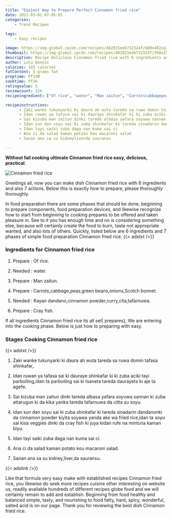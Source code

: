 ```yaml
---
title: "Easiest Way to Prepare Perfect Cinnamon fried rice"
date: 2021-03-01 07:05:01
categories:
    - Trend Recipes
    
tags:
    - Easy recipes

image: https://img-global.cpcdn.com/recipes/482821eeb732324f/680x482cq70/cinnamon-fried-rice-recipe-main-photo.jpg
thumbnail: https://img-global.cpcdn.com/recipes/482821eeb732324f/350x250cq70/cinnamon-fried-rice-recipe-main-photo.jpg
description: Recipe Delicious Cinnamon fried rice with 6 ingredients and 7 stages of easy cooking.
author: Lulu Dennis
calories: 103 calories
fatContent: 5 grams fat
preptime: PT13M
cooktime: PT2H
ratingvalue: 5
reviewcount: 326
recipeingredient: ["Of rice", "water", "Man zaitun", "Carrotscabbagepeasgreen beansonionsScotch bonnet", "Kayan dandanocinnamon powdercurrycitatafarnuwa", "Cray fish"]

recipeinstructions: 
      - Zaki wanke tukunyarki ki daura ah wuta tareda sa ruwa domin tafasa shinkafar 
      - Idan ruwan ya tafasa sai ki dauraye shinkafar ki ki zuba aciki tayi parboilingidan ta parboiling sai ki tsaneta tareda daurayeta ki aje ta agefe 
      - Sai kizuba man zaitun dinki tareda albasa yafara soyuwa sannan ki zuba attarugun ki da kika yanka tareda tafarnuwa da citta su soyu 
      - Idan sun dan soyu sai ki zuba shinkafar ki tareda sinadarin dandanonki da cinnamon powder kiyita soyawa yanda ake wa fried riceidan ta soyu sai kisa veggies dinki da cray fish ki juya kidan rufe na mintuna kaman biyu 
      - Idan tayi saiki zuba daga nan kuma sai ci 
      - Ana ci da salad kaman potato kou macaroni salad 
      - Sanan ana sa su kidneyliverda sauransu

---
```




**Without fail cooking ultimate Cinnamon fried rice easy, delicious, practical**. 


![Cinnamon fried rice](https://img-global.cpcdn.com/recipes/482821eeb732324f/680x482cq70/cinnamon-fried-rice-recipe-main-photo.jpg "Cinnamon fried rice")




Greetings all, now you can make dish Cinnamon fried rice with 6 ingredients and also 7 actions. Below this is exactly how to prepare, please thoroughly thoroughly.

In food preparation there are some phases that should be done, beginning to prepare components, food preparation devices, and likewise recognize how to start from beginning to cooking prepares to be offered and taken pleasure in. See to it you has enough time and no is considering something else, because will certainly create the food to burn, taste not appropriate wanted, and also lots of others. Quickly, listed below are 6 ingredients and 7 phases of simple food preparation Cinnamon fried rice.
{{< adstxt />}}

### Ingredients for Cinnamon fried rice


1. Prepare  : Of rice.

1. Needed  : water.

1. Prepare  : Man zaitun.

1. Prepare  : Carrots,cabbage,peas,green beans,onions,Scotch bonnet.

1. Needed  : Kayan dandano,cinnamon powder,curry,cita,tafarnuwa.

1. Prepare  : Cray fish.



If all ingredients Cinnamon fried rice its all set| prepares}, We are entering into the cooking phase. Below is just how to preparing with easy.

### Stages Cooking Cinnamon fried rice

{{< adstxt />}}


1. Zaki wanke tukunyarki ki daura ah wuta tareda sa ruwa domin tafasa shinkafar,.



1. Idan ruwan ya tafasa sai ki dauraye shinkafar ki ki zuba aciki tayi parboiling,idan ta parboiling sai ki tsaneta tareda daurayeta ki aje ta agefe.



1. Sai kizuba man zaitun dinki tareda albasa yafara soyuwa sannan ki zuba attarugun ki da kika yanka tareda tafarnuwa da citta su soyu.



1. Idan sun dan soyu sai ki zuba shinkafar ki tareda sinadarin dandanonki da cinnamon powder kiyita soyawa yanda ake wa fried rice,idan ta soyu sai kisa veggies dinki da cray fish ki juya kidan rufe na mintuna kaman biyu.



1. Idan tayi saiki zuba daga nan kuma sai ci.



1. Ana ci da salad kaman potato kou macaroni salad.



1. Sanan ana sa su kidney,liver,da sauransu.





{{< adslink />}}

Like that formula very easy make with established recipes Cinnamon fried rice, you likewise do seek more recipes cuisine other interesting on website us, readily available hundreds of different recipes globe food and we will certainly remain to add and establish. Beginning from food healthy and balanced simple, tasty, and nourishing to food fatty, hard, spicy, wonderful, salted acid is on our page. Thank you for reviewing the best dish Cinnamon fried rice.
